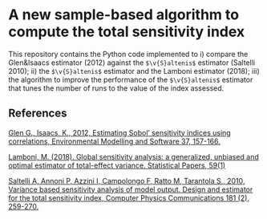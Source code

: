 # A new sample-based algorithm to compute the total sensitivity index
This repository contains the Python code implemented to i) compare the Glen&Isaacs estimator (2012) against the `$\v{S}altenis$` estimator (Saltelli 2010); ii) the `$\v{S}altenis$` estimator and the Lamboni estimator (2018); iii) the algorithm to improve the performance of the `$\v{S}altenis$` estimator that tunes the number of runs to the value of the index assessed.

## References
[Glen G., Isaacs, K., 2012, Estimating Sobol’ sensitivity indices using correlations, Environmental Modelling and Software 37, 157-166.](https://www.sciencedirect.com/science/article/pii/S1364815212001065?via%3Dihub)

[Lamboni, M. (2018). Global sensitivity analysis: a generalized, unbiased and optimal estimator of total-effect variance. Statistical Papers, 59(1)](https://link.springer.com/article/10.1007/s00362-016-0768-5) 

[Saltelli A, Annoni P, Azzini I, Campolongo F, Ratto M, Tarantola S., 2010, Variance based sensitivity analysis of model output. Design and estimator for the total sensitivity index, Computer Physics Communications 181 (2), 259-270.](https://www.sciencedirect.com/science/article/pii/S0010465509003087?via%3Dihub) 
